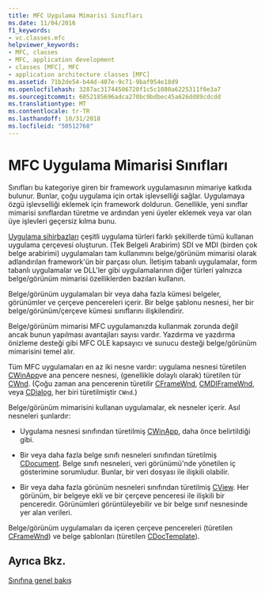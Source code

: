 ```yaml
---
title: MFC Uygulama Mimarisi Sınıfları
ms.date: 11/04/2016
f1_keywords:
- vc.classes.mfc
helpviewer_keywords:
- MFC, classes
- MFC, application development
- classes [MFC], MFC
- application architecture classes [MFC]
ms.assetid: 71b2de54-b44d-407e-9c71-9baf954e18d9
ms.openlocfilehash: 3287ac31744506720f1c5c1080a6225311f0e3a7
ms.sourcegitcommit: 6052185696adca270bc9bdbec45a626dd89cdcdd
ms.translationtype: MT
ms.contentlocale: tr-TR
ms.lasthandoff: 10/31/2018
ms.locfileid: "50512768"
---
```

# <a name="mfc-application-architecture-classes"></a>MFC Uygulama Mimarisi Sınıfları

Sınıfları bu kategoriye giren bir framework uygulamasının mimariye katkıda bulunur. Bunlar, çoğu uygulama için ortak işlevselliği sağlar. Uygulamaya özgü işlevselliği eklemek için framework doldurun. Genellikle, yeni sınıflar mimarisi sınıflardan türetme ve ardından yeni üyeler eklemek veya var olan üye işlevleri geçersiz kılma bunu.

[Uygulama sihirbazları](../mfc/reference/mfc-application-wizard.md) çeşitli uygulama türleri farklı şekillerde tümü kullanan uygulama çerçevesi oluşturun. (Tek Belgeli Arabirim) SDI ve MDI (birden çok belge arabirimi) uygulamaları tam kullanımını belge/görünüm mimarisi olarak adlandırılan framework'ün bir parçası olun. İletişim tabanlı uygulamalar, form tabanlı uygulamalar ve DLL'ler gibi uygulamalarının diğer türleri yalnızca belge/görünüm mimarisi özelliklerden bazıları kullanın.

Belge/görünüm uygulamaları bir veya daha fazla kümesi belgeler, görünümler ve çerçeve pencereleri içerir. Bir belge şablonu nesnesi, her bir belge/görünüm/çerçeve kümesi sınıflarını ilişkilendirir.

Belge/görünüm mimarisi MFC uygulamanızda kullanmak zorunda değil ancak bunun yapılması avantajları sayısı vardır. Yazdırma ve yazdırma önizleme desteği gibi MFC OLE kapsayıcı ve sunucu desteği belge/görünüm mimarisini temel alır.

Tüm MFC uygulamaları en az iki nesne vardır: uygulama nesnesi türetilen [CWinApp](../mfc/reference/cwinapp-class.md)ve ana pencere nesnesi, (genellikle dolaylı olarak) türetilen tür [CWnd](../mfc/reference/cwnd-class.md). (Çoğu zaman ana pencerenin türetilir [CFrameWnd](../mfc/reference/cframewnd-class.md), [CMDIFrameWnd](../mfc/reference/cmdiframewnd-class.md), veya [CDialog](../mfc/reference/cdialog-class.md), her biri türetilmiştir `CWnd`.)

Belge/görünüm mimarisini kullanan uygulamalar, ek nesneler içerir. Asıl nesneleri şunlardır:

- Uygulama nesnesi sınıfından türetilmiş [CWinApp](../mfc/reference/cwinapp-class.md), daha önce belirtildiği gibi.

- Bir veya daha fazla belge sınıfı nesneleri sınıfından türetilmiş [CDocument](../mfc/reference/cdocument-class.md). Belge sınıfı nesneleri, veri görünümü'nde yönetilen iç gösterimine sorumludur. Bunlar, bir veri dosyası ile ilişkili olabilir.

- Bir veya daha fazla görünüm nesneleri sınıfından türetilmiş [CView](../mfc/reference/cview-class.md). Her görünüm, bir belgeye ekli ve bir çerçeve penceresi ile ilişkili bir penceredir. Görünümleri görüntüleyebilir ve bir belge sınıf nesnesinde yer alan verileri.

Belge/görünüm uygulamaları da içeren çerçeve pencereleri (türetilen [CFrameWnd](../mfc/reference/cframewnd-class.md)) ve belge şablonları (türetilen [CDocTemplate](../mfc/reference/cdoctemplate-class.md)).

## <a name="see-also"></a>Ayrıca Bkz.

[Sınıfına genel bakış](../mfc/class-library-overview.md)

